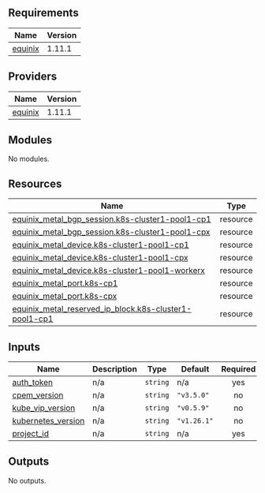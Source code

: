 ## Requirements

| Name | Version |
|------|---------|
| <a name="requirement_equinix"></a> [equinix](#requirement\_equinix) | 1.11.1 |

## Providers

| Name | Version |
|------|---------|
| <a name="provider_equinix"></a> [equinix](#provider\_equinix) | 1.11.1 |

## Modules

No modules.

## Resources

| Name | Type |
|------|------|
| [equinix_metal_bgp_session.k8s-cluster1-pool1-cp1](https://registry.terraform.io/providers/equinix/equinix/1.11.1/docs/resources/metal_bgp_session) | resource |
| [equinix_metal_bgp_session.k8s-cluster1-pool1-cpx](https://registry.terraform.io/providers/equinix/equinix/1.11.1/docs/resources/metal_bgp_session) | resource |
| [equinix_metal_device.k8s-cluster1-pool1-cp1](https://registry.terraform.io/providers/equinix/equinix/1.11.1/docs/resources/metal_device) | resource |
| [equinix_metal_device.k8s-cluster1-pool1-cpx](https://registry.terraform.io/providers/equinix/equinix/1.11.1/docs/resources/metal_device) | resource |
| [equinix_metal_device.k8s-cluster1-pool1-workerx](https://registry.terraform.io/providers/equinix/equinix/1.11.1/docs/resources/metal_device) | resource |
| [equinix_metal_port.k8s-cp1](https://registry.terraform.io/providers/equinix/equinix/1.11.1/docs/resources/metal_port) | resource |
| [equinix_metal_port.k8s-cpx](https://registry.terraform.io/providers/equinix/equinix/1.11.1/docs/resources/metal_port) | resource |
| [equinix_metal_reserved_ip_block.k8s-cluster1-pool1-cp1](https://registry.terraform.io/providers/equinix/equinix/1.11.1/docs/resources/metal_reserved_ip_block) | resource |

## Inputs

| Name | Description | Type | Default | Required |
|------|-------------|------|---------|:--------:|
| <a name="input_auth_token"></a> [auth\_token](#input\_auth\_token) | n/a | `string` | n/a | yes |
| <a name="input_cpem_version"></a> [cpem\_version](#input\_cpem\_version) | n/a | `string` | `"v3.5.0"` | no |
| <a name="input_kube_vip_version"></a> [kube\_vip\_version](#input\_kube\_vip\_version) | n/a | `string` | `"v0.5.9"` | no |
| <a name="input_kubernetes_version"></a> [kubernetes\_version](#input\_kubernetes\_version) | n/a | `string` | `"v1.26.1"` | no |
| <a name="input_project_id"></a> [project\_id](#input\_project\_id) | n/a | `string` | n/a | yes |

## Outputs

No outputs.

